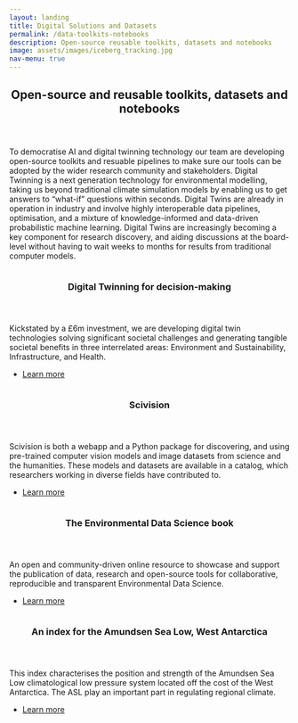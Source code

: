 ```yaml
---
layout: landing
title: Digital Solutions and Datasets
permalink: /data-toolkits-notebooks
description: Open-source reusable toolkits, datasets and notebooks
image: assets/images/iceberg_tracking.jpg
nav-menu: true
---
```


<!-- Main -->
<div id="main">

<!-- One -->
<section id="one">
	<div class="inner">
		<header class="major">
			<h2>Open-source and reusable toolkits, datasets and notebooks</h2>
		</header>
		<p>To democratise AI and digital twinning technology our team are developing open-source toolkits and resuable pipelines to make sure our tools can be adopted by the wider research community and stakeholders. Digital Twinning is a next generation technology for environmental modelling, taking us beyond traditional climate simulation models by enabling us to get answers to “what-if” questions within seconds. Digital Twins are already in operation in industry and involve highly interoperable data pipelines, optimisation, and a mixture of knowledge-informed and data-driven probabilistic machine learning. Digital Twins are increasingly becoming a key component for research discovery, and aiding discussions at the board-level without having to wait weeks to months for results from traditional computer models.</p></p>
	</div>
</section>

<!-- Two -->
<section id="two" class="spotlights">
	<section>
		<a href="https://www.turing.ac.uk/tricdigitaltwins" class="image">
			<img src="{% link assets/images/tric-dt.jpg %}" alt="" data-position="center center" />
		</a>
		<div class="content">
			<div class="inner">
				<header class="major">
					<h3>Digital Twinning for decision-making</h3>
				</header>
				<p>Kickstated by a £6m investment, we are developing digital twin technologies solving significant societal challenges and generating tangible societal benefits in three interrelated areas: Environment and Sustainability, Infrastructure, and Health.</p>
				<ul class="actions">
					<li><a href="https://www.turing.ac.uk/tricdigitaltwins" class="button">Learn more</a></li>
				</ul>
			</div>
		</div>
	</section>
	<section>
		<a href="https://sci.vision" class="image">
			<img src="{% link assets/images/scivision_webpage.png %}" alt="" data-position="center center" />
		</a>
		<div class="content">
			<div class="inner">
				<header class="major">
					<h3>Scivision</h3>
				</header>
				<p>Scivision is both a webapp and a Python package for discovering, and using pre-trained computer vision models and image datasets from science and the humanities. These models and datasets are available in a catalog, which researchers working in diverse fields have contributed to.</p>
				<ul class="actions">
					<li><a href="https://sci.vision" class="button">Learn more</a></li>
				</ul>
			</div>
		</div>
	</section>
	<section>
		<a href="https://edsbook.org/" class="image">
			<img src="{% link assets/images/edsbook-webpage.png %}" alt="" data-position="top center" />
		</a>
		<div class="content">
			<div class="inner">
				<header class="major">
					<h3>The Environmental Data Science book</h3>
				</header>
				<p>An open and community-driven online resource to showcase and support the publication of data, research and open-source tools for collaborative, reproducible and transparent Environmental Data Science.</p>
				<ul class="actions">
					<li><a href="https://edsbook.org/" class="button">Learn more</a></li>
				</ul>
			</div>
		</div>
	</section>
	<section>
		<a href="asl_index" class="image">
			<img src="{% link assets/images/asl_index-crop3.png %}" alt="" data-position="25% 25%" />
		</a>
		<div class="content">
			<div class="inner">
				<header class="major">
					<h3>An index for the Amundsen Sea Low, West Antarctica</h3>
				</header>
				<p>This index characterises the position and strength of the Amundsen Sea Low climatological low pressure system located off 
                the cost of the West Antarctica. The ASL play an important part in regulating regional climate.
                </p>
				<ul class="actions">
					<li><a href="asl_index" class="button">Learn more</a></li>
				</ul>
			</div>
		</div>
	</section>
</section>

<!-- Three -->
<!-- <section id="three">
	<div class="inner">
		<header class="major">
			<h2>Digital Infrastructure for Environmental Research</h2>
		</header>
		<p>BAS scientists and engineers are developing Digital Twins of the Antarctic and Arctic natural environments, polar research bases, our research ship and automated vehicles, and operational planning. By collaborating with a wide range of international research institutes and businesses our aim is to support international efforts to develop a Digital Twin Earth.</p>
		<ul class="actions">
			<li><a href="https://www.bas.ac.uk/project/digital-twins-of-the-polar-regions/" class="button next">See Project Page</a></li>
		</ul>
	</div>
</section> -->

</div>
